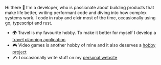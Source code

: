 Hi there 👋 I'm a developer, who is passionate about building products that make life better, writing performant code and diving into how complex systems work. I code in ruby and elxir most of the time, occasionally using go, typescript and rust.

- 🌍 Travel is my favourite hobby. To make it better for myself I develop a [travel planning application](https://github.com/anmarchenko/hamster-travel)
- 🎮 Video games is another hobby of mine and it also deserves a [hobby project](https://github.com/anmarchenko/igroteka)
- ✍️ I occasionally write stuff on my [personal website](https://www.amarchenko.de)

<!--
**anmarchenko/anmarchenko** is a ✨ _special_ ✨ repository because its `README.md` (this file) appears on your GitHub profile.

Here are some ideas to get you started:

- 🔭 I’m currently working on ...
- 🌱 I’m currently learning ...
- 👯 I’m looking to collaborate on ...
- 🤔 I’m looking for help with ...
- 💬 Ask me about ...
- 📫 How to reach me: ...
- 😄 Pronouns: ...
- ⚡ Fun fact: ...
-->
